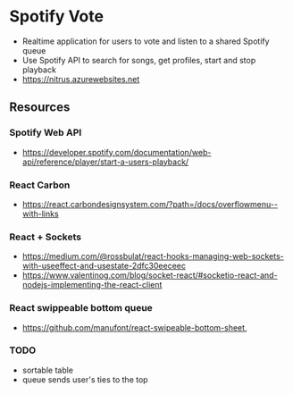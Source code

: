# Spotify Vote

- Realtime application for users to vote and listen to a shared Spotify queue
- Use Spotify API to search for songs, get profiles, start and stop playback 
- https://nitrus.azurewebsites.net

## Resources

### Spotify Web API

- https://developer.spotify.com/documentation/web-api/reference/player/start-a-users-playback/

### React Carbon

- https://react.carbondesignsystem.com/?path=/docs/overflowmenu--with-links

### React + Sockets

- https://medium.com/@rossbulat/react-hooks-managing-web-sockets-with-useeffect-and-usestate-2dfc30eeceec
- https://www.valentinog.com/blog/socket-react/#socketio-react-and-nodejs-implementing-the-react-client

### React swippeable bottom queue

- https://github.com/manufont/react-swipeable-bottom-sheet,

### TODO

- sortable table
- queue sends user's ties to the top
<!-- ## onboarding


- postman https://www.postman.com/downloads/
- spotify api https://developer.spotify.com/documentation/web-api/
- spotify api authentication, client secret and client id, https://developer.spotify.com/documentation/general/guides/authorization-guide/
- nodejs / npm, https://nodejs.org/en/download/
- react, `npm install`

## Git practices

- assign yourself issues
- branch, complete issue
- pull request, at least one reviewer
- merge, close issue

## wireframe

- https://wireframe.cc/LqTfuO desktop
- https://wireframe.cc/qSU3UX mobile

## useful links

- https://reactjs.org/, React
- https://developer.spotify.com/documentation/web-api/, Spotify
- https://socket.io/docs , Socketio
- https://react.carbondesignsystem.com/?path=/story/* , React Carbon Design
- https://github.com/manufont/react-swipeable-bottom-sheet, using this in mobile view to hide queue, but we can keep queue large vertically, which will be nice -->
